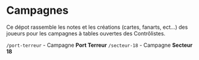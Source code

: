 # Campagnes

Ce dépot rassemble les notes et les créations (cartes, fanarts, ect...) des joueurs pour les campagnes à tables ouvertes des Contrôlistes.

`/port-terreur` - Campagne **Port Terreur**
`/secteur-18` - Campagne **Secteur 18**
